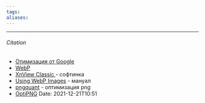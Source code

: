 ```yaml
---
tags: 
aliases: 
---
```



---
###### Citation
- [Отимизация от Google](https://web.dev/fast/#optimize-your-images)
- [WebP](https://developers.google.com/speed/webp/)
- [XnView Classic ](https://www.xnview.com/en/xnview/#downloads) - софтинка
- [Using WebP Images](https://css-tricks.com/using-webp-images/) - мануал
- [pngquant](https://pngquant.org/) - оптимизация png
- [OptiPNG](http://optipng.sourceforge.net/)
Date: 2021-12-21T10:51
